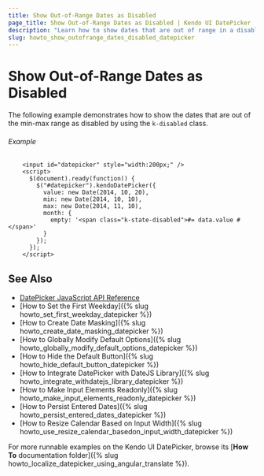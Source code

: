 ```yaml
---
title: Show Out-of-Range Dates as Disabled
page_title: Show Out-of-Range Dates as Disabled | Kendo UI DatePicker
description: "Learn how to show dates that are out of range in a disabled style in the Kendo UI datePicker widget."
slug: howto_show_outofrange_dates_disabled_datepicker
---
```


# Show Out-of-Range Dates as Disabled

The following example demonstrates how to show the dates that are out of the min-max range as disabled by using the `k-disabled` class.

###### Example

```dojo
    <input id="datepicker" style="width:200px;" />
    <script>
      $(document).ready(function() {
        $("#datepicker").kendoDatePicker({
          value: new Date(2014, 10, 20),
          min: new Date(2014, 10, 10),
          max: new Date(2014, 11, 10),
          month: {
            empty: '<span class="k-state-disabled">#= data.value #</span>'
          }
        });
      });
    </script>
```

## See Also

* [DatePicker JavaScript API Reference](/api/javascript/ui/datepicker)
* [How to Set the First Weekday]({% slug howto_set_first_weekday_datepicker %})
* [How to Create Date Masking]({% slug howto_create_date_masking_datepicker %})
* [How to Globally Modify Default Options]({% slug howto_globally_modify_default_options_datepicker %})
* [How to Hide the Default Button]({% slug howto_hide_default_button_datepicker %})
* [How to Integrate DatePicker with DateJS Library]({% slug howto_integrate_withdatejs_library_datepicker %})
* [How to Make Input Elements Readonly]({% slug howto_make_input_elements_readonly_datepicker %})
* [How to Persist Entered Dates]({% slug howto_persist_entered_dates_datepicker %})
* [How to Resize Calendar Based on Input Width]({% slug howto_use_resize_calendar_basedon_input_width_datepicker %})

For more runnable examples on the Kendo UI DatePicker, browse its [**How To** documentation folder]({% slug howto_localize_datepicker_using_angular_translate %}).

